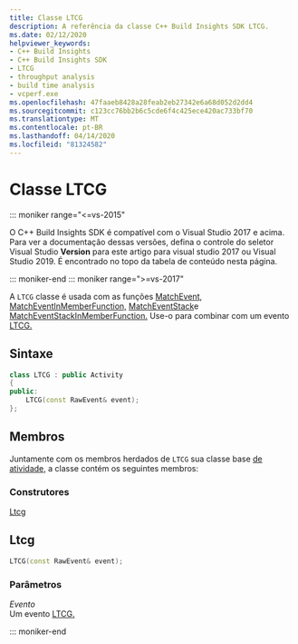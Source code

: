 ```yaml
---
title: Classe LTCG
description: A referência da classe C++ Build Insights SDK LTCG.
ms.date: 02/12/2020
helpviewer_keywords:
- C++ Build Insights
- C++ Build Insights SDK
- LTCG
- throughput analysis
- build time analysis
- vcperf.exe
ms.openlocfilehash: 47faaeb8428a28feab2eb27342e6a68d052d2dd4
ms.sourcegitcommit: c123cc76bb2b6c5cde6f4c425ece420ac733bf70
ms.translationtype: MT
ms.contentlocale: pt-BR
ms.lasthandoff: 04/14/2020
ms.locfileid: "81324582"
---
```

# <a name="ltcg-class"></a>Classe LTCG

::: moniker range="<=vs-2015"

O C++ Build Insights SDK é compatível com o Visual Studio 2017 e acima. Para ver a documentação dessas versões, defina o controle do seletor Visual Studio **Version** para este artigo para visual studio 2017 ou Visual Studio 2019. É encontrado no topo da tabela de conteúdo nesta página.

::: moniker-end
::: moniker range=">=vs-2017"

A `LTCG` classe é usada com as funções [MatchEvent,](../functions/match-event.md) [MatchEventInMemberFunction,](../functions/match-event-in-member-function.md) [MatchEventStack](../functions/match-event-stack.md)e [MatchEventStackInMemberFunction.](../functions/match-event-stack-in-member-function.md) Use-o para combinar com um evento [LTCG.](../event-table.md#ltcg)

## <a name="syntax"></a>Sintaxe

```cpp
class LTCG : public Activity
{
public:
    LTCG(const RawEvent& event);
};
```

## <a name="members"></a>Membros

Juntamente com os membros herdados de `LTCG` sua classe base [de atividade,](activity.md) a classe contém os seguintes membros:

### <a name="constructors"></a>Construtores

[Ltcg](#ltcg)

## <a name="ltcg"></a><a name="ltcg"></a>Ltcg

```cpp
LTCG(const RawEvent& event);
```

### <a name="parameters"></a>Parâmetros

*Evento*\
Um evento [LTCG.](../event-table.md#ltcg)

::: moniker-end
